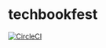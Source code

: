 # techbookfest
[![CircleCI](https://circleci.com/gh/otaku-dev/techbookfest.svg?style=svg)](https://circleci.com/gh/otaku-dev/techbookfest)
